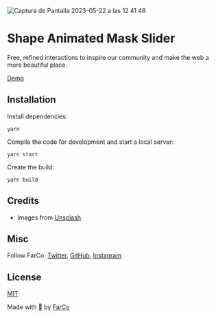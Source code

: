 ![Captura de Pantalla 2023-05-22 a las 12 41 48](https://github.com/farco-studio/interactions-mask-shape/assets/854320/12dc8cff-4ad9-4942-8879-f9a626af07dd)

# Shape Animated Mask Slider

Free, refined interactions to inspire our community and make the web a more beautiful place.

[Demo](https://interactions-mask-shape.onrender.com/)


## Installation

Install dependencies:

```
yarn
```

Compile the code for development and start a local server:

```
yarn start
```

Create the build:

```
yarn build
```

## Credits

- Images from [Unsplash](https://unsplash.com/)

## Misc

Follow FarCo: [Twitter](https://twitter.com/farco_studio), [GitHub](https://github.com/farco-studio), [Instagram](https://www.instagram.com/farco_studio/)

## License
[MIT](LICENSE)

Made with :green_heart: by [FarCo](http://www.farcostudio.com)
